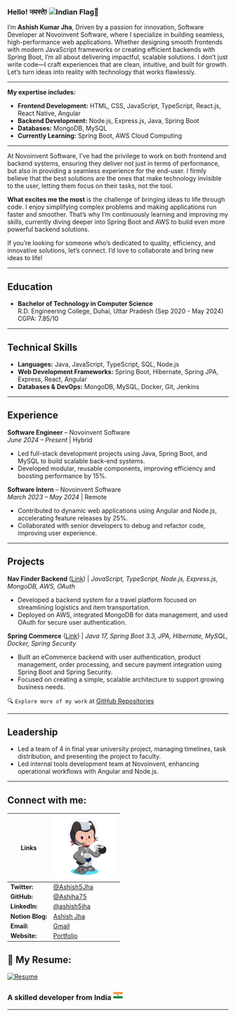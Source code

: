### Hello! नमस्ते! <img src="https://user-images.githubusercontent.com/74038190/214644152-52f47eb3-5e31-4f47-8758-05c9468d5596.gif" alt="Indian Flag" width="30" style="margin-bottom:-12px" />🙏

I’m **Ashish Kumar Jha**, Driven by a passion for innovation, Software Developer at Novoinvent Software, where I
specialize in building seamless, high-performance web applications. Whether designing smooth frontends with modern
JavaScript frameworks or creating efficient backends with Spring Boot, I’m all about delivering impactful, scalable
solutions. I don’t just write code—I craft experiences that are clean, intuitive, and built for growth. Let’s turn ideas
into reality with technology that works flawlessly.

---

**My expertise includes:**

- **Frontend Development:** HTML, CSS, JavaScript, TypeScript, React.js, React Native, Angular
- **Backend Development:** Node.js, Express.js, Java, Spring Boot
- **Databases:** MongoDB, MySQL
- **Currently Learning:** Spring Boot, AWS Cloud Computing

---

At Novoinvent Software, I’ve had the privilege to work on both frontend and backend systems, ensuring they deliver not
just in terms of performance, but also in providing a seamless experience for the end-user. I firmly believe that the
best solutions are the ones that make technology invisible to the user, letting them focus on their tasks, not the tool.

**What excites me the most** is the challenge of bringing ideas to life through code. I enjoy simplifying complex
problems and making applications run faster and smoother. That’s why I’m continuously learning and improving my skills,
currently diving deeper into Spring Boot and AWS to build even more powerful backend solutions.

If you’re looking for someone who’s dedicated to quality, efficiency, and innovative solutions, let’s connect. I’d love
to collaborate and bring new ideas to life!

---

## Education

- **Bachelor of Technology in Computer Science**  
  R.D. Engineering College, Duhai, Uttar Pradesh (Sep 2020 - May 2024)  
  CGPA: 7.85/10

---

## Technical Skills

- **Languages:** Java, JavaScript, TypeScript, SQL, Node.js
- **Web Development Frameworks:** Spring Boot, Hibernate, Spring JPA, Express, React, Angular
- **Databases & DevOps:** MongoDB, MySQL, Docker, Git, Jenkins

---

## Experience

**Software Engineer** – Novoinvent Software  
*June 2024 – Present* | Hybrid

- Led full-stack development projects using Java, Spring Boot, and MySQL to build scalable back-end systems.
- Developed modular, reusable components, improving efficiency and boosting performance by 15%.

**Software Intern** – Novoinvent Software  
*March 2023 – May 2024* | Remote

- Contributed to dynamic web applications using Angular and Node.js, accelerating feature releases by 25%.
- Collaborated with senior developers to debug and refactor code, improving user experience.

---

## Projects

**Nav Finder Backend**  ([Link](https://github.com/RDGems/Nav-Finder-Backend)) |
*JavaScript, TypeScript, Node.js, Express.js, MongoDB, AWS, OAuth*

- Developed a backend system for a travel platform focused on streamlining logistics and item transportation.
- Deployed on AWS, integrated MongoDB for data management, and used OAuth for secure user authentication.

**Spring Commerce**  ([Link](https://github.com/Ashjha75/spring-commerce)) |
*Java 17, Spring Boot 3.3, JPA, Hibernate, MySQL, Docker, Spring Security*

- Built an eCommerce backend with user authentication, product management, order processing, and secure payment
  integration using Spring Boot and Spring Security.
- Focused on creating a simple, scalable architecture to support growing business needs.

🔍 `Explore more of my work` at [GitHub Repositories](https://github.com/Ashjha75?tab=repositories)

---

## Leadership

- Led a team of 4 in final year university project, managing timelines, task distribution, and presenting the project to
  faculty.
- Led internal tools development team at Novoinvent, enhancing operational workflows with Angular and Node.js.

---

## Connect with me:

| **Links**           | <img src="https://raw.githubusercontent.com/Ashjha75/Ashjha75/main/assets/octocat-.png" alt="MyOctate" width="145" /> |
|---------------------|-------------------------------------------------------------------------------------------|
| **Twitter:**        | <a href="https://x.com/Ashish5Jha"> @Ashish5Jha</a>                                       
| **GitHub:**         | <a href="https://github.com/Ashjha75"> @Ashjha75</a>                                      
| **LinkedIn:**       | <a href="https://www.linkedin.com/in/ashish5jha"> @ashish5jha</a>                        
| **Notion Blog:**    | <a href="https://hypnotic-amphibian-c6e.notion.site/Welcome-to-my-blog-12c986bf282a8009b022c7744e1c9a33"> Ashish Jha</a> 
| **Email:**          | <a href="mailto:network.ashishjha@gmail.com">Gmail</a>                                    
| **Website:**        | <a href="https://ashish5jha.github.io/portfolio">Portfolio</a>
                

## 📄 **My Resume:**

[![Resume](https://img.shields.io/badge/View-Resume-blue?style=for-the-badge&logo=readme)](https://ashish5jha.github.io/portfolio/assets/resume.pdf)

### A skilled developer from India <img src="https://raw.githubusercontent.com/Ashjha75/Ashjha75/main/assets/flag.png" alt="Indian Flag" width="22"  />

---
